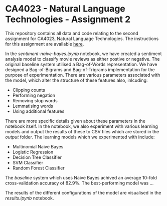 # CA4023 - Natural Language Technologies - Assignment 2

This repository contains all data and code relating to the second assignment for CA4023, Natural Language Technologies. The instructions for this assignment are available [here](https://loop.dcu.ie/pluginfile.php/3591344/mod_resource/content/1/CA4023_Assignment2.pdf).

In the *sentiment-naive-bayes.ipynb* notebook, we have created a sentiment analysis model to classify movie reviews as either postive or negative. The original baseline system utilised a Bag-of-Words representation. We have designed a Bag-of-Bigrams and Bag-of-Trigrams implementation for the purpose of experimentation. There are various parameters associated with the model, which alter the structure of these features also, inlcuding:

* Clipping counts
* Performing negation
* Removing stop words
* Lemmatising words
* Using additional features

There are more specific details given about these parameters in the notebook itself. In the notebook, we also experiment with various learning models and output the results of these to CSV files which are stored in the *output* folder. The learning models which we experimented with include:

* Multinomial Naive Bayes
* Logistic Regression
* Decision Tree Classifier
* SVM Classifier
* Random Forest Classifier

The *baseline* system which uses Naive Bayes achived an average 10-fold cross-validation accuracy of 82.9%. The best-performing model was ...

The results of the different configurations of the model are visualised in the *results.ipynb* notebook.